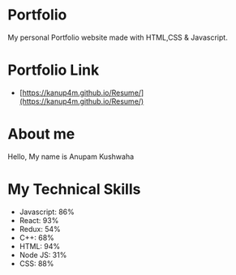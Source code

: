 # Portfolio
My personal Portfolio website made with HTML,CSS & Javascript.
# Portfolio Link
  - [https://kanup4m.github.io/Resume/](https://kanup4m.github.io/Resume/)
# About me
Hello, My name is Anupam Kushwaha
# My Technical Skills
  - Javascript: 86%
  - React: 93%
  - Redux: 54%
  - C++: 68%
  - HTML: 94%
  - Node JS: 31%
  - CSS: 88%

